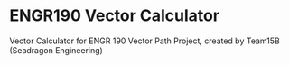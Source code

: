 # ENGR190 Vector Calculator
 Vector Calculator for ENGR 190 Vector Path Project, created by Team15B (Seadragon Engineering)
